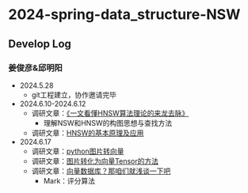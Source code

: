 # 2024-spring-data_structure-NSW
## Develop Log
### 姜俊彦&邱明阳
- 2024.5.28
  - git工程建立，协作邀请完毕
- 2024.6.10-2024.6.12
  - 调研文章：[《一文看懂HNSW算法理论的来龙去脉》](https://blog.csdn.net/u011233351/article/details/85116719)
    - 理解NSW和HNSW的构图思想与查找方法
  - 调研文章：[HNSW的基本原理及应用](https://xzyin.github.io/%E7%AE%97%E6%B3%95/hnsw/)
- 2024.6.17
  - 调研文章：[python图片转向量](https://blog.51cto.com/u_16175526/9799368)
  - 调研文章：[图片转化为向量Tensor的方法](https://blog.csdn.net/weixin_42535423/article/details/122106480)
  - 调研文章：[向量数据库？那咱们就浅谈一下吧](https://cloud.tencent.com/developer/article/2333720)
    - Mark：评分算法